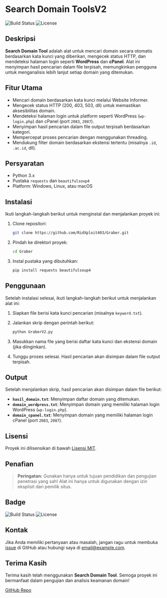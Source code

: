 # Search Domain ToolsV2
![Build Status](https://img.shields.io/badge/build-passing-brightgreen)
![License](https://img.shields.io/badge/license-MIT-blue)

## Deskripsi
**Search Domain Tool** adalah alat untuk mencari domain secara otomatis berdasarkan kata kunci yang diberikan, mengecek status HTTP, dan mendeteksi halaman login seperti **WordPress** dan **cPanel**. Alat ini menyimpan hasil pencarian dalam file terpisah, memungkinkan pengguna untuk menganalisis lebih lanjut setiap domain yang ditemukan.

## Fitur Utama
- Mencari domain berdasarkan kata kunci melalui Website Informer.
- Mengecek status HTTP (200, 403, 503, dll) untuk memastikan aksesibilitas domain.
- Mendeteksi halaman login untuk platform seperti WordPress (`wp-login.php`) dan cPanel (port `2083`, `2087`).
- Menyimpan hasil pencarian dalam file output terpisah berdasarkan kategori.
- Mempercepat proses pencarian dengan menggunakan threading.
- Mendukung filter domain berdasarkan ekstensi tertentu (misalnya `.id`, `.ac.id`, dll).

## Persyaratan
- Python 3.x
- Pustaka `requests` dan `beautifulsoup4`
- Platform: Windows, Linux, atau macOS

## Instalasi

Ikuti langkah-langkah berikut untuk menginstal dan menjalankan proyek ini:

1. Clone repositori:
    ```bash
    git clone https://github.com/RidXploit403/Graber.git
    ```

2. Pindah ke direktori proyek:
    ```bash
    cd Graber
    ```

3. Instal pustaka yang dibutuhkan:
    ```bash
    pip install requests beautifulsoup4
    ```

## Penggunaan

Setelah instalasi selesai, ikuti langkah-langkah berikut untuk menjalankan alat ini:

1. Siapkan file berisi kata kunci pencarian (misalnya `keyword.txt`).
2. Jalankan skrip dengan perintah berikut:
    ```bash
    python GraberV2.py
    ```

3. Masukkan nama file yang berisi daftar kata kunci dan ekstensi domain (jika diinginkan).

4. Tunggu proses selesai. Hasil pencarian akan disimpan dalam file output terpisah.

## Output
Setelah menjalankan skrip, hasil pencarian akan disimpan dalam file berikut:

- **`hasil_domain.txt`**: Menyimpan daftar domain yang ditemukan.
- **`domain_wordpress.txt`**: Menyimpan domain yang memiliki halaman login WordPress (`wp-login.php`).
- **`domain_cpanel.txt`**: Menyimpan domain yang memiliki halaman login cPanel (port `2083`, `2087`).

## Lisensi
Proyek ini dilisensikan di bawah [Lisensi MIT](https://opensource.org/licenses/MIT).

## Penafian
> **Peringatan:** Gunakan hanya untuk tujuan pendidikan dan pengujian penetrasi yang sah! Alat ini hanya untuk digunakan dengan izin eksplisit dari pemilik situs.

## Badge
![Build Status](https://img.shields.io/badge/build-passing-brightgreen)
![License](https://img.shields.io/badge/license-MIT-blue)

## Kontak
Jika Anda memiliki pertanyaan atau masalah, jangan ragu untuk membuka [issue](https://github.com/username/Search-Domain-Tool/issues) di GitHub atau hubungi saya di [email@example.com](mailto:email@example.com).

## Terima Kasih
Terima kasih telah menggunakan **Search Domain Tool**. Semoga proyek ini bermanfaat dalam pengujian dan analisis keamanan domain!

[GitHub Repo](https://github.com/username/Search-Domain-Tool)
